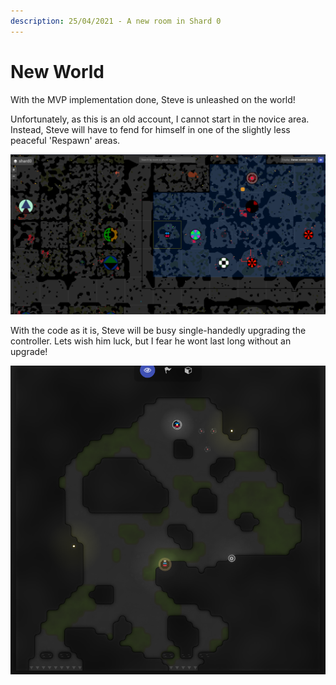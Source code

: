 ```yaml
---
description: 25/04/2021 - A new room in Shard 0
---
```


# New World

With the MVP implementation done, Steve is unleashed on the world!

Unfortunately, as this is an old account, I cannot start in the novice area. Instead, Steve will have to fend for himself in one of the slightly less peaceful 'Respawn' areas.

![Room and surrounding control](../.gitbook/assets/shard0_e21n22-world-control.png)

With the code as it is, Steve will be busy single-handedly upgrading the controller. Lets wish him luck, but I fear he wont last long without an upgrade! 

![Ground Zero - Room E21, N22 in Shard 0](../.gitbook/assets/shard0_e21n22.png)



